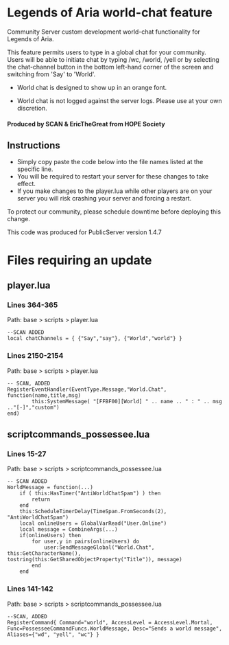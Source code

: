 # Legends of Aria world-chat feature
Community Server custom development world-chat functionality for Legends of Aria.

This feature permits users to type in a global chat for your community.  Users will be able to initiate chat by typing /wc, /world, /yell or by selecting the chat-channel button in the bottom left-hand corner of the screen and switching from 'Say' to 'World'.

- World chat is designed to show up in an orange font.

- World chat is not logged against the server logs.  Please use at your own discretion.

#### Produced by SCAN & EricTheGreat from HOPE Society

## Instructions

- Simply copy paste the code below into the file names listed at the specific line.  
- You will be required to restart your server for these changes to take effect.  
- If you make changes to the player.lua while other players are on your server you will risk crashing your server and forcing a restart.  

To protect our community, please schedule downtime before deploying this change.

This code was produced for PublicServer version 1.4.7




# Files requiring an update

## player.lua

### Lines 364-365

Path:  base > scripts > player.lua

    --SCAN ADDED
    local chatChannels = { {"Say","say"}, {"World","world"} } 


### Lines 2150-2154

Path:  base > scripts > player.lua

    -- SCAN, ADDED
    RegisterEventHandler(EventType.Message,"World.Chat",
    function(name,title,msg)
            this:SystemMessage( "[FFBF00][World] " .. name .. " : " .. msg .."[-]","custom")  
    end)

## scriptcommands_possessee.lua

### Lines 15-27

Path:  base > scripts > scriptcommands_possessee.lua

    -- SCAN ADDED
    WorldMessage = function(...)  
        if ( this:HasTimer("AntiWorldChatSpam") ) then      
            return            
        end        
        this:ScheduleTimerDelay(TimeSpan.FromSeconds(2), "AntiWorldChatSpam")        
        local onlineUsers = GlobalVarRead("User.Online")        
        local message = CombineArgs(...)        
        if(onlineUsers) then        
            for user,y in pairs(onlineUsers) do                        
                user:SendMessageGlobal("World.Chat", this:GetCharacterName(), tostring(this:GetSharedObjectProperty("Title")), message)                          
            end            
        end

### Lines 141-142

Path:  base > scripts > scriptcommands_possessee.lua

    --SCAN, ADDED
    RegisterCommand{ Command="world", AccessLevel = AccessLevel.Mortal, Func=PossesseeCommandFuncs.WorldMessage, Desc="Sends a world message", Aliases={"wd", "yell", "wc"} } 

